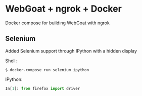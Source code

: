 # WebGoat + ngrok + Docker
Docker compose for building WebGoat with ngrok

## Selenium

Added Selenium support through IPython with a hidden display

Shell:
```
$ docker-compose run selenium ipython
```

IPython:
```python
In[1]: from firefox import driver
```
